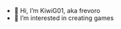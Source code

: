 - 👋 Hi, I’m KiwiG01, aka frevoro
- 👀 I’m interested in creating games

<!---
KiwiG01/KiwiG01 is a ✨ special ✨ repository because its `README.md` (this file) appears on your GitHub profile.
You can click the Preview link to take a look at your changes.
--->
